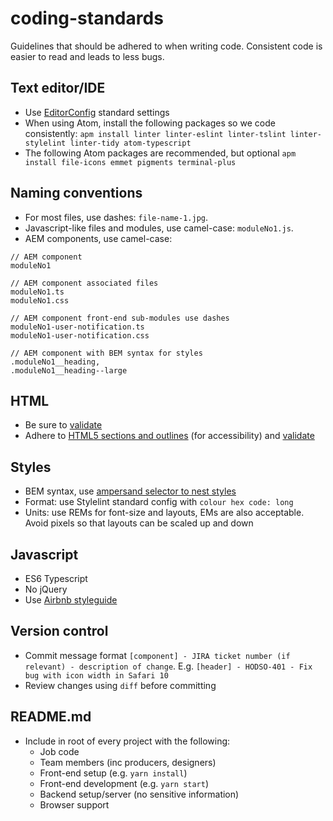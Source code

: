 # coding-standards
Guidelines that should be adhered to when writing code. Consistent code is easier to read and leads to less bugs. 

## Text editor/IDE

* Use [EditorConfig](http://editorconfig.org/) standard settings
* When using Atom, install the following packages so we code consistently: `apm install linter linter-eslint linter-tslint linter-stylelint linter-tidy atom-typescript`
* The following Atom packages are recommended, but optional `apm install file-icons emmet pigments terminal-plus`

## Naming conventions
* For most files, use dashes: `file-name-1.jpg`.
* Javascript-like files and modules, use camel-case: `moduleNo1.js`.
* AEM components, use camel-case:

```
// AEM component
moduleNo1

// AEM component associated files
moduleNo1.ts
moduleNo1.css

// AEM component front-end sub-modules use dashes
moduleNo1-user-notification.ts
moduleNo1-user-notification.css

// AEM component with BEM syntax for styles
.moduleNo1__heading,
.moduleNo1__heading--large
```

## HTML
* Be sure to [validate](https://validator.w3.org/)
* Adhere to [HTML5 sections and outlines](https://developer.mozilla.org/en-US/docs/Web/Guide/HTML/Using_HTML_sections_and_outlines) (for accessibility) and [validate](https://gsnedders.html5.org/outliner/)

## Styles
* BEM syntax, use [ampersand selector to nest styles](https://jonsuh.com/blog/sass-bem-selector-and-trailing-ampersand/#bem-selector-support)
* Format: use Stylelint standard config with `colour hex code: long`
* Units: use REMs for font-size and layouts, EMs are also acceptable. Avoid pixels so that layouts can be scaled up and down 

## Javascript
* ES6 Typescript
* No jQuery
* Use [Airbnb styleguide](http://github.com/airbnb/javascript)

## Version control
* Commit message format `[component] - JIRA ticket number (if relevant) - description of change`. E.g. `[header] - HODSO-401 - Fix bug with icon width in Safari 10`
* Review changes using `diff` before committing

## README.md
* Include in root of every project with the following:
     * Job code
     * Team members (inc producers, designers)
     * Front-end setup (e.g. `yarn install`)
     * Front-end development (e.g. `yarn start`)
     * Backend setup/server (no sensitive information)
     * Browser support

